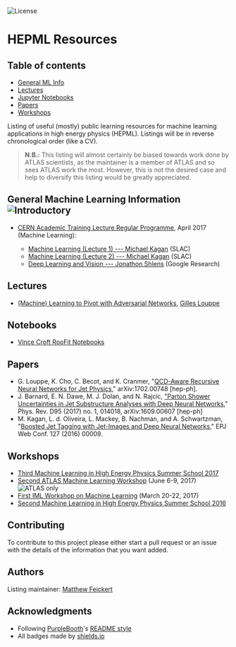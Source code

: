 ![License](https://img.shields.io/badge/license-MIT%20License-blue.svg)

# HEPML Resources

## Table of contents

- [General ML Info](#general-machine-learning-information)
- [Lectures](#lectures)
- [Jupyter Notebooks](#notebooks)
- [Papers](#papers)
- [Workshops](#workshops)

Listing of useful (mostly) public learning resources for machine learning applications in high energy physics (HEPML). Listings will be in reverse chronological order (like a CV).

> **N.B.:** This listing will almost certainly be biased towards work done by ATLAS scientists, as the maintainer is a member of ATLAS and so sees ATLAS work the most. However, this is not the desired case and help to diversify this listing would be greatly appreciated.

## General Machine Learning Information ![Introductory](https://img.shields.io/badge/subject-introductory-blue.svg)

- [CERN Academic Training Lecture Regular Programme](https://indico.cern.ch/category/72/), April 2017 (Machine Learning):

  - [Machine Learning (Lecture 1) --- Michael Kagan](https://indico.cern.ch/event/619370/) (SLAC)
  - [Machine Learning (Lecture 2) --- Michael Kagan](https://indico.cern.ch/event/619371/) (SLAC)
  - [Deep Learning and Vision --- Jonathon Shlens](https://indico.cern.ch/event/619372/) (Google Research)

## Lectures

- [(Machine) Learning to Pivot with Adversarial Networks](http://indico.iihe.ac.be/indico/conferenceDisplay.py?confId=1082), [Gilles Louppe](https://glouppe.github.io/)

## Notebooks

- [Vince Croft RooFit Notebooks](https://www.nikhef.nl/~vcroft/notebooks.html)

## Papers

- G. Louppe, K. Cho, C. Becot, and K. Cranmer, "[QCD-Aware Recursive Neural Networks for Jet Physics](https://inspirehep.net/record/1511884)," arXiv:1702.00748 [hep-ph].
- J. Barnard, E. N. Dawe, M. J. Dolan, and N. Rajcic, ["Parton Shower Uncertainties in Jet Substructure Analyses with Deep Neural Networks](https://inspirehep.net/record/1485081)," Phys. Rev. D95 (2017) no. 1, 014018, arXiv:1609.00607 [hep-ph]
- M. Kagan, L. d. Oliveira, L. Mackey, B. Nachman, and A. Schwartzman, "[Boosted Jet Tagging with Jet-Images and Deep Neural Networks](http://inspirehep.net/record/1504297/)," EPJ Web Conf. 127 (2016) 00009.

## Workshops

- [Third Machine Learning in High Energy Physics Summer School 2017](https://indico.cern.ch/event/613571/)
- [Second ATLAS Machine Learning Workshop](https://indico.cern.ch/event/630665/overview) (June 6-9, 2017) ![ATLAS only](https://img.shields.io/badge/restricted-ATLAS-red.svg)
- [First IML Workshop on Machine Learning](https://indico.cern.ch/event/595059/) (March 20-22, 2017)
- [Second Machine Learning in High Energy Physics Summer School 2016](https://indico.cern.ch/event/497368/overview)

## Contributing

To contribute to this project please either start a pull request or an issue with the details of the information that you want added.

## Authors

Listing maintainer: [Matthew Feickert](http://www.matthewfeickert.com/)

## Acknowledgments

- Following [PurpleBooth](https://github.com/PurpleBooth)'s [README style](https://gist.github.com/PurpleBooth/109311bb0361f32d87a2)
- All badges made by [shields.io](http://shields.io/)
